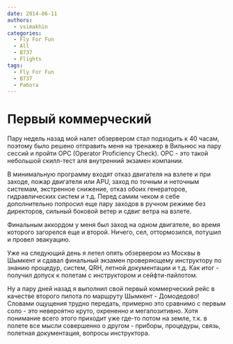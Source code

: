 ```yaml
---
date: 2014-06-11
authors:
  - vsimakhin
categories:
  - Fly For Fun
  - All
  - B737
  - Flights
tags:
  - Fly For Fun
  - B737
  - Работа
---
```


# Первый коммерческий

Пару недель назад мой налет обзервером стал подходить к 40 часам, поэтому было решено отправить меня на тренажер в Вильнюс на пару сессий и пройти OPC (Operator Proficiency Check). OPC - это такой небольшой скилл-тест аля внутренний экзамен компании.

В минимальную программу входят отказ двигателя на взлете и при заходе, пожар двигателя или APU, заход по точным и неточным системам, экстренное снижение, отказ обоих генераторов, гидравлических систем и т.д. Перед самим чеком я себе дополнительно попросил еще пару заходов в ручном режиме без директоров, сильный боковой ветер и сдвиг ветра на взлете.

Финальным аккордом у меня был заход на одном двигателе, во время которого загорелся еще и второй. Ничего, сел, оттормозился, потушил и провел эвакуацию.

Уже на следующий день я летел опять обзервером из Москвы в Шымкент и сдавал финальный экзамен проверяющему инструктору по знанию процедур, систем, QRH, летной документации и т.д. Как итог - получил допуск к полетам с инструктором и сейфти-пайлотом.

Ну а пару дней назад я выполнил свой первый коммерческий рейс в качестве второго пилота по маршруту Шымкент - Домодедово! Словами ощущения трудно передать, примерно это сравнимо с первым соло - это невероятно круто, охрененно и мегапозитивно. Хотя понимание всего этого приходит уже где-то потом на земле, т.к. в полете все мысли совершенно о другом - приборы, процедуры, связь, полетная документация, вопросы инструктора.